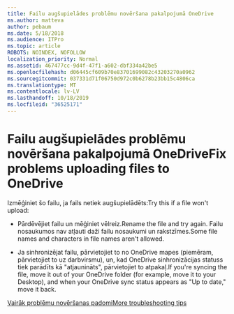 ```yaml
---
title: Failu augšupielādes problēmu novēršana pakalpojumā OneDrive
ms.author: matteva
author: pebaum
ms.date: 5/18/2018
ms.audience: ITPro
ms.topic: article
ROBOTS: NOINDEX, NOFOLLOW
localization_priority: Normal
ms.assetid: 467477cc-9d4f-47f1-a602-dbf334a42be5
ms.openlocfilehash: d06445cf609b70e83701699082c43203270a0962
ms.sourcegitcommit: 037331d71f06750d972c0b6278b23bb15c4806ca
ms.translationtype: MT
ms.contentlocale: lv-LV
ms.lasthandoff: 10/18/2019
ms.locfileid: "36525171"
---
```

# <a name="fix-problems-uploading-files-to-onedrive"></a><span data-ttu-id="15acf-102">Failu augšupielādes problēmu novēršana pakalpojumā OneDrive</span><span class="sxs-lookup"><span data-stu-id="15acf-102">Fix problems uploading files to OneDrive</span></span>

<span data-ttu-id="15acf-103">Izmēģiniet šo failu, ja fails netiek augšupielādēts:</span><span class="sxs-lookup"><span data-stu-id="15acf-103">Try this if a file won't upload:</span></span>
  
- <span data-ttu-id="15acf-104">Pārdēvējiet failu un mēģiniet vēlreiz.</span><span class="sxs-lookup"><span data-stu-id="15acf-104">Rename the file and try again.</span></span> <span data-ttu-id="15acf-105">Failu nosaukumos nav atļauti daži failu nosaukumi un rakstzīmes.</span><span class="sxs-lookup"><span data-stu-id="15acf-105">Some file names and characters in file names aren't allowed.</span></span> 
    
- <span data-ttu-id="15acf-106">Ja sinhronizējat failu, pārvietojiet to no OneDrive mapes (piemēram, pārvietojiet to uz darbvirsmu), un, kad OneDrive sinhronizācijas statuss tiek parādīts kā "atjaunināts", pārvietojiet to atpakaļ.</span><span class="sxs-lookup"><span data-stu-id="15acf-106">If you're syncing the file, move it out of your OneDrive folder (for example, move it to your Desktop), and when your OneDrive sync status appears as "Up to date," move it back.</span></span> 
    
[<span data-ttu-id="15acf-107">Vairāk problēmu novēršanas padomi</span><span class="sxs-lookup"><span data-stu-id="15acf-107">More troubleshooting tips</span></span>](https://go.microsoft.com/fwlink/?linkid=873155)
  

